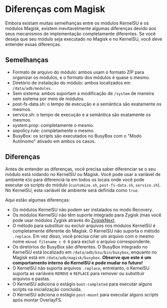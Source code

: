 # Diferenças com Magisk

Embora existam muitas semelhanças entre os módulos KernelSU e os módulos Magisk, existem inevitavelmente algumas diferenças devido aos seus mecanismos de implementação completamente diferentes. Se você deseja que seu módulo seja executado no Magisk e no KernelSU, você deve entender essas diferenças.

## Semelhanças

- Formato de arquivo do módulo: ambos usam o formato ZIP para organizar os módulos, e o formato dos módulos é quase o mesmo.
- Diretório de instalação do módulo: ambos localizados em `/data/adb/modules`.
- Sem sistema: ambos suportam a modificação de `/system` de maneira sem sistema por meio de módulos.
- post-fs-data.sh: o tempo de execução e a semântica são exatamente os mesmos.
- service.sh: o tempo de execução e a semântica são exatamente os mesmos.
- system.prop: completamente o mesmo.
- sepolicy.rule: completamente o mesmo.
- BusyBox: os scripts são executados no BusyBox com o "Modo Autônomo" ativado em ambos os casos.

## Diferenças

Antes de entender as diferenças, você precisa saber diferenciar se o seu módulo está rodando no KernelSU ou Magisk. Você pode usar a variável de ambiente `KSU` para diferenciá-la em todos os locais onde você pode executar os scripts do módulo (`customize.sh`, `post-fs-data.sh`, `service.sh`). No KernelSU, esta variável de ambiente será definida como `true`.

Aqui estão algumas diferenças:

- Os módulos KernelSU não podem ser instalados no modo Recovery.
- Os módulos KernelSU não têm suporte integrado para Zygisk (mas você pode usar módulos Zygisk através do [ZygiskNext](https://github.com/Dr-TSNG/ZygiskNext).
- O método para substituir ou excluir arquivos nos módulos KernelSU é completamente diferente do Magisk. O KernelSU não suporta o método `.replace`. Em vez disso, você precisa criar um arquivo com o mesmo nome `mknod filename c 0 0` para excluir o arquivo correspondente.
- Os diretórios do BusyBox são diferentes. O BusyBox integrado no KernelSU está localizado em `/data/adb/ksu/bin/busybox`, enquanto no Magisk está em `/data/adb/magisk/busybox`. **Observe que este é um comportamento interno do KernelSU e pode mudar no futuro!**
- O KernelSU não suporta arquivos `.replace`, entretanto, o KernelSU suporta as variáveis ​​`REMOVE` e `REPLACE` para remover ou substituir arquivos e pastas.
- O KernelSU adiciona o estágio `boot-completed` para executar alguns scripts na inicialização concluída.
- O KernelSU adiciona o estágio `post-mount` para executar alguns scripts após montar OverlayFS.
